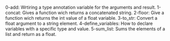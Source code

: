 0-add: Wrtiring a type annotation variable for the arguments and result.
1-concat: Gives a function wich returns a concatenated string.
2-floor: Give a function wich returns the int value of a float variable.
3-to_str: Convert a float argument to a string element.
4-define_variables: How to declare variables with a specific type and value.
5-sum_list: Sums the elements of a list and return as a float.